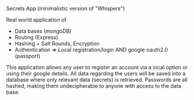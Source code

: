 Secrets App (minimalistic version of "Whispers")

Real world application of

- Data bases (mongoDB)
- Routing (Express)
- Hashing + Salt Rounds, Encryption
- Authentication => Local registration/login AND google oauth2.0 (passport)

This application allows any user to register an account via a local option or using their google details. All data regarding the users will be saved into a database where only relevant data (secrets) is retrieved. Passwords are all hashed, making them undecipherable to anyone with access to the data base.
